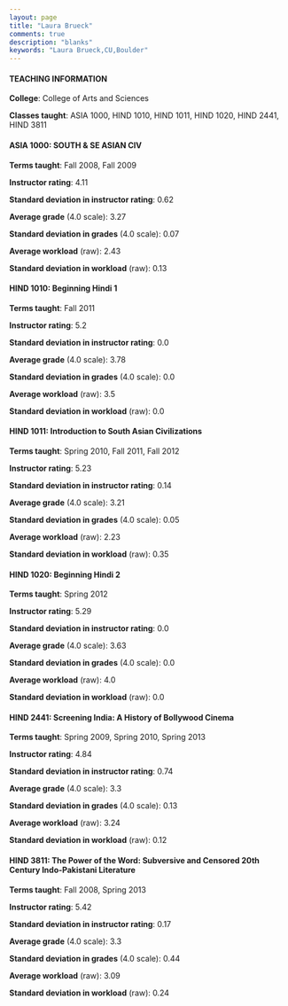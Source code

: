 ```yaml
---
layout: page
title: "Laura Brueck" 
comments: true
description: "blanks"
keywords: "Laura Brueck,CU,Boulder"
---
```

<head>
<script src="https://ajax.googleapis.com/ajax/libs/jquery/2.1.3/jquery.min.js"></script>
<script src="https://dl.dropboxusercontent.com/s/pc42nxpaw1ea4o9/highcharts.js?dl=0"></script>
<!-- <script src="../assets/js/highcharts.js"></script> -->
<style type="text/css">@font-face {
	font-family: "Bebas Neue";
	src: url(https://www.filehosting.org/file/details/544349/BebasNeue Regular.otf) format("opentype");
	}
	h1.Bebas { 
		font-family: "Bebas Neue", Verdana, Tahoma;
	}
</style>
</head>
	   
#### TEACHING INFORMATION

**College**: College of Arts and Sciences

**Classes taught**: ASIA 1000, HIND 1010, HIND 1011, HIND 1020, HIND 2441, HIND 3811

#### ASIA 1000: SOUTH & SE ASIAN CIV

**Terms taught**: Fall 2008, Fall 2009

**Instructor rating**: 4.11

**Standard deviation in instructor rating**: 0.62

**Average grade** (4.0 scale): 3.27

**Standard deviation in grades** (4.0 scale): 0.07

**Average workload** (raw): 2.43

**Standard deviation in workload** (raw): 0.13

#### HIND 1010: Beginning Hindi 1

**Terms taught**: Fall 2011

**Instructor rating**: 5.2

**Standard deviation in instructor rating**: 0.0

**Average grade** (4.0 scale): 3.78

**Standard deviation in grades** (4.0 scale): 0.0

**Average workload** (raw): 3.5

**Standard deviation in workload** (raw): 0.0

#### HIND 1011: Introduction to South Asian Civilizations

**Terms taught**: Spring 2010, Fall 2011, Fall 2012

**Instructor rating**: 5.23

**Standard deviation in instructor rating**: 0.14

**Average grade** (4.0 scale): 3.21

**Standard deviation in grades** (4.0 scale): 0.05

**Average workload** (raw): 2.23

**Standard deviation in workload** (raw): 0.35

#### HIND 1020: Beginning Hindi 2

**Terms taught**: Spring 2012

**Instructor rating**: 5.29

**Standard deviation in instructor rating**: 0.0

**Average grade** (4.0 scale): 3.63

**Standard deviation in grades** (4.0 scale): 0.0

**Average workload** (raw): 4.0

**Standard deviation in workload** (raw): 0.0

#### HIND 2441: Screening India: A History of Bollywood Cinema

**Terms taught**: Spring 2009, Spring 2010, Spring 2013

**Instructor rating**: 4.84

**Standard deviation in instructor rating**: 0.74

**Average grade** (4.0 scale): 3.3

**Standard deviation in grades** (4.0 scale): 0.13

**Average workload** (raw): 3.24

**Standard deviation in workload** (raw): 0.12

#### HIND 3811: The Power of the Word: Subversive and Censored 20th Century Indo-Pakistani Literature

**Terms taught**: Fall 2008, Spring 2013

**Instructor rating**: 5.42

**Standard deviation in instructor rating**: 0.17

**Average grade** (4.0 scale): 3.3

**Standard deviation in grades** (4.0 scale): 0.44

**Average workload** (raw): 3.09

**Standard deviation in workload** (raw): 0.24

